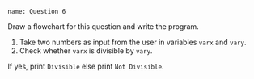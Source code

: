 ```ngMeta
name: Question 6

```

Draw a flowchart for this question and write the program.

1. Take two numbers as input from the user in variables `varx` and `vary`.
2. Check whether `varx` is divisible by `vary`.

If yes, print `Divisible` else print `Not Divisible`.
